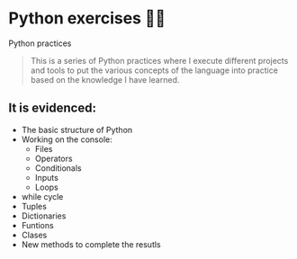 # Python exercises 👨‍💻
Python  practices

>This is a series of Python practices where I execute different projects and tools to put the various concepts of the language into practice based on the knowledge I have learned.

## It is evidenced:
* The basic structure of Python
* Working on the console:
	* Files
	* Operators 
	* Conditionals
	* Inputs
	* Loops
* while cycle
* Tuples
* Dictionaries
* Funtions
* Clases
* New methods to complete the resutls
